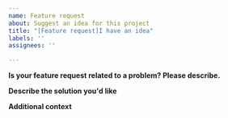 ```yaml
---
name: Feature request
about: Suggest an idea for this project
title: "[Feature request]I have an idea"
labels: ''
assignees: ''

---
```


<!--- Thank you for your attention and submit the issue, we hope that besides submitting the issue, you can also help us to understand your user case of Tibetsheets, please help fill out the following solicitation form -->

<!-- Wanted: Who is using Tibetsheets https://github.com/mengshukeji/Tibetsheets/issues/230 -->

<!-- The following is the issues template -->

**Is your feature request related to a problem? Please describe.**
<!--- A clear and concise description of what the problem is. -->

**Describe the solution you'd like**
<!--- A clear and concise description of what you want to happen. -->

**Additional context**
<!--- Add any other context or screenshots about the feature request here. -->
